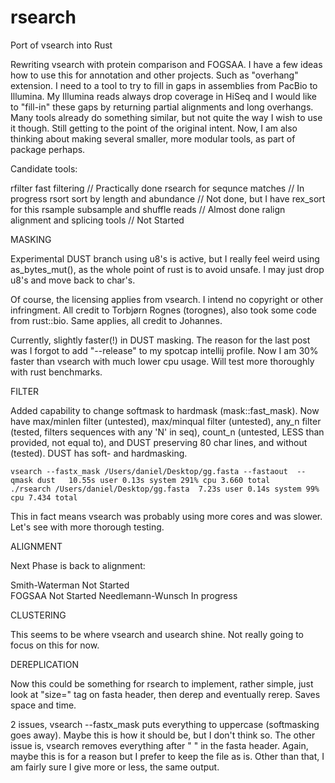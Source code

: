 # rsearch
Port of vsearch into Rust

Rewriting vsearch with protein comparison and FOGSAA. I have a few ideas how to use this for annotation and other projects. Such as "overhang" extension. I need to a tool to try to fill in gaps in assemblies from PacBio to Illumina. My Illumina reads always drop coverage in HiSeq and I would like to "fill-in" these gaps by returning partial alignments and long overhangs. Many tools already do something similar, but not quite the way I wish to use it though. Still getting to the point of the original intent. Now, I am also thinking about making several smaller, more modular tools, as part of package perhaps. 

Candidate tools:

rfilter      fast filtering                       // Practically done
rsearch      for sequnce matches                  // In progress
rsort        sort by length and abundance         // Not done, but I have rex_sort for this
rsample      subsample and shuffle reads          // Almost done
ralign       alignment and splicing tools         // Not Started


MASKING

Experimental DUST branch using u8's is active, but I really feel weird using as_bytes_mut(), as the whole point of rust is to avoid unsafe. I may just drop u8's and move back to char's. 

Of course, the licensing applies from vsearch. I intend no copyright or other infringment. All credit to Torbjørn Rognes (torognes), also took some code from rust::bio. Same applies, all credit to Johannes. 

Currently, slightly faster(!) in DUST masking. The reason for the last post was I forgot to add "--release" to my spotcap intellij profile. Now I am 30% faster than vsearch with much lower cpu usage. Will test more thoroughly with rust benchmarks.

FILTER

Added capability to change softmask to hardmask (mask::fast_mask). Now have max/minlen filter (untested), max/minqual filter (untested), any_n filter (tested, filters sequences with any 'N' in seq), count_n (untested, LESS than provided, not equal to), and DUST preserving 80 char lines, and without (tested). DUST has soft- and hardmasking. 

    vsearch --fastx_mask /Users/daniel/Desktop/gg.fasta --fastaout  --qmask dust   10.55s user 0.13s system 291% cpu 3.660 total
    ./rsearch /Users/daniel/Desktop/gg.fasta  7.23s user 0.14s system 99% cpu 7.434 total

This in fact means vsearch was probably using more cores and was slower. Let's see with more thorough testing. 

ALIGNMENT

Next Phase is back to alignment:

Smith-Waterman          Not Started    
FOGSAA                  Not Started
Needlemann-Wunsch       In progress



CLUSTERING

This seems to be where vsearch and usearch shine. Not really going to focus on this for now. 


DEREPLICATION

Now this could be something for rsearch to implement, rather simple, just look at "size=" tag on fasta header, then derep and eventually rerep. Saves space and time. 



2 issues, vsearch --fastx_mask puts everything to uppercase (softmasking goes away). Maybe this is how it should be, but I don't think so. The other issue is, vsearch removes everything after " " in the fasta header. Again, maybe this is for a reason but I prefer to keep the file as is. Other than that, I am fairly sure I give more or less, the same output. 
